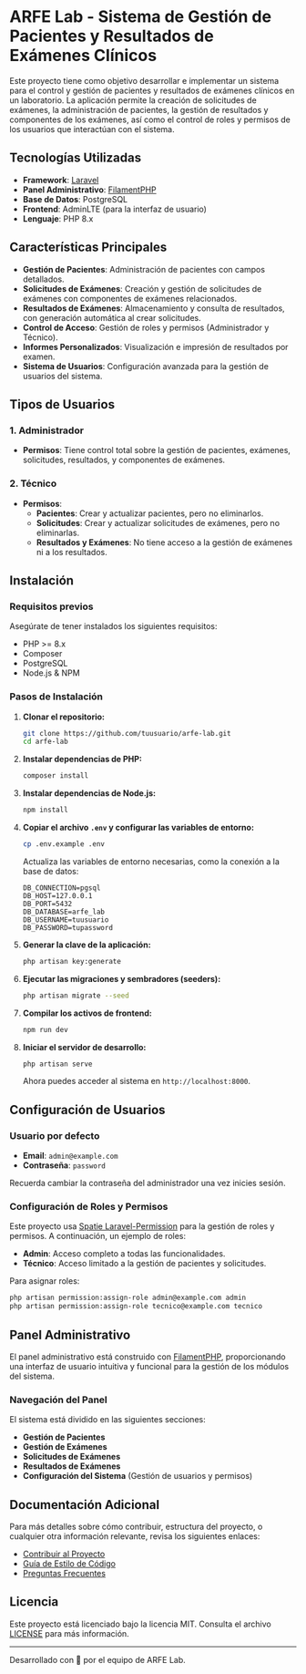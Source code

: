 
# ARFE Lab - Sistema de Gestión de Pacientes y Resultados de Exámenes Clínicos

Este proyecto tiene como objetivo desarrollar e implementar un sistema para el control y gestión de pacientes y resultados de exámenes clínicos en un laboratorio. La aplicación permite la creación de solicitudes de exámenes, la administración de pacientes, la gestión de resultados y componentes de los exámenes, así como el control de roles y permisos de los usuarios que interactúan con el sistema.

## Tecnologías Utilizadas

- **Framework**: [Laravel](https://laravel.com/)
- **Panel Administrativo**: [FilamentPHP](https://filamentphp.com/)
- **Base de Datos**: PostgreSQL
- **Frontend**: AdminLTE (para la interfaz de usuario)
- **Lenguaje**: PHP 8.x

## Características Principales

- **Gestión de Pacientes**: Administración de pacientes con campos detallados.
- **Solicitudes de Exámenes**: Creación y gestión de solicitudes de exámenes con componentes de exámenes relacionados.
- **Resultados de Exámenes**: Almacenamiento y consulta de resultados, con generación automática al crear solicitudes.
- **Control de Acceso**: Gestión de roles y permisos (Administrador y Técnico).
- **Informes Personalizados**: Visualización e impresión de resultados por examen.
- **Sistema de Usuarios**: Configuración avanzada para la gestión de usuarios del sistema.
  
## Tipos de Usuarios

### 1. Administrador
- **Permisos**: Tiene control total sobre la gestión de pacientes, exámenes, solicitudes, resultados, y componentes de exámenes.
  
### 2. Técnico
- **Permisos**:
  - **Pacientes**: Crear y actualizar pacientes, pero no eliminarlos.
  - **Solicitudes**: Crear y actualizar solicitudes de exámenes, pero no eliminarlas.
  - **Resultados y Exámenes**: No tiene acceso a la gestión de exámenes ni a los resultados.

## Instalación

### Requisitos previos

Asegúrate de tener instalados los siguientes requisitos:

- PHP >= 8.x
- Composer
- PostgreSQL
- Node.js & NPM

### Pasos de Instalación

1. **Clonar el repositorio:**

   ```bash
   git clone https://github.com/tuusuario/arfe-lab.git
   cd arfe-lab
   ```

2. **Instalar dependencias de PHP:**

   ```bash
   composer install
   ```

3. **Instalar dependencias de Node.js:**

   ```bash
   npm install
   ```

4. **Copiar el archivo `.env` y configurar las variables de entorno:**

   ```bash
   cp .env.example .env
   ```

   Actualiza las variables de entorno necesarias, como la conexión a la base de datos:

   ```
   DB_CONNECTION=pgsql
   DB_HOST=127.0.0.1
   DB_PORT=5432
   DB_DATABASE=arfe_lab
   DB_USERNAME=tuusuario
   DB_PASSWORD=tupassword
   ```

5. **Generar la clave de la aplicación:**

   ```bash
   php artisan key:generate
   ```

6. **Ejecutar las migraciones y sembradores (seeders):**

   ```bash
   php artisan migrate --seed
   ```

7. **Compilar los activos de frontend:**

   ```bash
   npm run dev
   ```

8. **Iniciar el servidor de desarrollo:**

   ```bash
   php artisan serve
   ```

   Ahora puedes acceder al sistema en `http://localhost:8000`.

## Configuración de Usuarios

### Usuario por defecto

- **Email**: `admin@example.com`
- **Contraseña**: `password`

Recuerda cambiar la contraseña del administrador una vez inicies sesión.

### Configuración de Roles y Permisos

Este proyecto usa [Spatie Laravel-Permission](https://spatie.be/docs/laravel-permission/v5/introduction) para la gestión de roles y permisos. A continuación, un ejemplo de roles:

- **Admin**: Acceso completo a todas las funcionalidades.
- **Técnico**: Acceso limitado a la gestión de pacientes y solicitudes.

Para asignar roles:

```bash
php artisan permission:assign-role admin@example.com admin
php artisan permission:assign-role tecnico@example.com tecnico
```

## Panel Administrativo

El panel administrativo está construido con [FilamentPHP](https://filamentphp.com/), proporcionando una interfaz de usuario intuitiva y funcional para la gestión de los módulos del sistema.

### Navegación del Panel

El sistema está dividido en las siguientes secciones:

- **Gestión de Pacientes**
- **Gestión de Exámenes**
- **Solicitudes de Exámenes**
- **Resultados de Exámenes**
- **Configuración del Sistema** (Gestión de usuarios y permisos)

## Documentación Adicional

Para más detalles sobre cómo contribuir, estructura del proyecto, o cualquier otra información relevante, revisa los siguientes enlaces:

- [Contribuir al Proyecto](./CONTRIBUTING.md)
- [Guía de Estilo de Código](./STYLEGUIDE.md)
- [Preguntas Frecuentes](./FAQ.md)

## Licencia

Este proyecto está licenciado bajo la licencia MIT. Consulta el archivo [LICENSE](./LICENSE) para más información.

---

Desarrollado con 💙 por el equipo de ARFE Lab.
